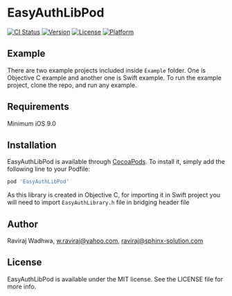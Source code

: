 # EasyAuthLibPod

[![CI Status](https://img.shields.io/travis/w.raviraj@yahoo.com/EasyAuthLibPod.svg?style=flat)](https://travis-ci.org/w.raviraj@yahoo.com/EasyAuthLibPod)
[![Version](https://img.shields.io/cocoapods/v/EasyAuthLibPod.svg?style=flat)](https://cocoapods.org/pods/EasyAuthLibPod)
[![License](https://img.shields.io/cocoapods/l/EasyAuthLibPod.svg?style=flat)](https://cocoapods.org/pods/EasyAuthLibPod)
[![Platform](https://img.shields.io/cocoapods/p/EasyAuthLibPod.svg?style=flat)](https://cocoapods.org/pods/EasyAuthLibPod)

## Example

There are two example projects included inside `Example` folder. One is Objective C example and another one is Swift example.
To run the example project, clone the repo, and run any example.

## Requirements
Minimum iOS 9.0

## Installation

EasyAuthLibPod is available through [CocoaPods](https://cocoapods.org). To install
it, simply add the following line to your Podfile:

```ruby
pod 'EasyAuthLibPod'
```
As this library is created in Objective C, for importing it in Swift project you will need to import `EasyAuthLibrary.h` file in bridging header file

## Author

Raviraj Wadhwa, w.raviraj@yahoo.com, raviraj@sphinx-solution.com

## License

EasyAuthLibPod is available under the MIT license. See the LICENSE file for more info.
